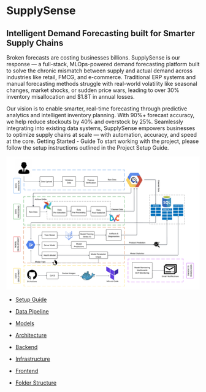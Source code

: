 # SupplySense 
## Intelligent Demand Forecasting built for Smarter Supply Chains

Broken forecasts are costing businesses billions.
SupplySense is our response — a full-stack, MLOps-powered demand forecasting platform built to solve the chronic mismatch between supply and actual demand across industries like retail, FMCG, and e-commerce. Traditional ERP systems and manual forecasting methods struggle with real-world volatility like seasonal changes, market shocks, or sudden price wars, leading to over 30% inventory misallocation and $1.8T in annual losses.

Our vision is to enable smarter, real-time forecasting through predictive analytics and intelligent inventory planning. With 90%+ forecast accuracy, we help reduce stockouts by 40% and overstock by 25%. Seamlessly integrating into existing data systems, SupplySense empowers businesses to optimize supply chains at scale — with automation, accuracy, and speed at the core.
Getting Started - Guide
To start working with the project, please follow the setup instructions outlined in the Project Setup Guide.

<p align="center">
  <img src="./Media/arch.pdf" alt="Architecture" width="600"/>
</p>



- [Setup Guide](/readme/Setup_Guide.md)
- [Data Pipeline](/readme/DataPipeline.md)
- [Models](/readme/Models.md)
- [Architecture](/readme/Architecture.md)
- [Backend](/readme/Backend.md)
- [Infrastructure](/readme/Infrastructure.md)
- [Frontend](/readme/Frontend.md)

- [Folder Structure](/readme/Folder_Structure.md)



